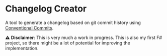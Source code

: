 # Changelog Creator

A tool to generate a changelog based on git commit history using
[Conventional Commits](https://www.conventionalcommits.org/en/v1.0.0/).

⚠️ **Disclaimer**: This is very much a work in progress. This is also my first
F# project, so there might be a lot of potential for improving the implementation.